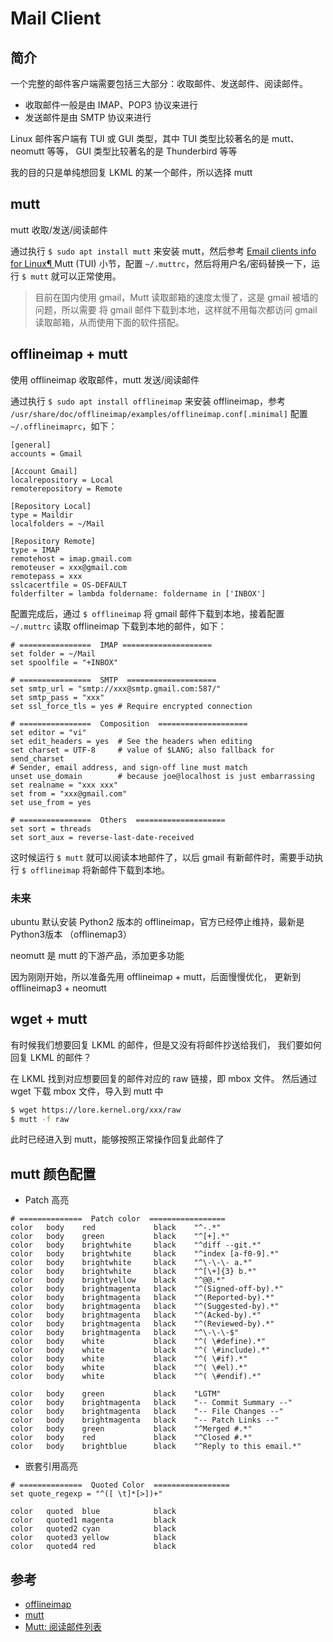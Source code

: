 # Mail Client

## 简介

一个完整的邮件客户端需要包括三大部分：收取邮件、发送邮件、阅读邮件。

* 收取邮件一般是由 IMAP、POP3 协议来进行
* 发送邮件是由 SMTP 协议来进行

Linux 邮件客户端有 TUI 或 GUI 类型，其中 TUI 类型比较著名的是 mutt、neomutt 等等，
GUI 类型比较著名的是 Thunderbird 等等

我的目的只是单纯想回复 LKML 的某一个邮件，所以选择 mutt

## mutt

mutt 收取/发送/阅读邮件

通过执行 `$ sudo apt install mutt` 来安装 mutt，然后参考
[Email clients info for Linux¶ ](https://www.kernel.org/doc/html/latest/process/email-clients.html)
Mutt (TUI) 小节，配置 `~/.muttrc`，然后将用户名/密码替换一下，运行 `$ mutt` 就可以正常使用。

> 目前在国内使用 gmail，Mutt 读取邮箱的速度太慢了，这是 gmail 被墙的问题，所以需要
将 gmail 邮件下载到本地，这样就不用每次都访问 gmail 读取邮箱，从而使用下面的软件搭配。

## offlineimap + mutt

使用 offlineimap 收取邮件，mutt 发送/阅读邮件

通过执行 `$ sudo apt install offlineimap` 来安装 offlineimap，参考
`/usr/share/doc/offlineimap/examples/offlineimap.conf[.minimal]` 配置
`~/.offlineimaprc`，如下：

```
[general]
accounts = Gmail

[Account Gmail]
localrepository = Local
remoterepository = Remote

[Repository Local]
type = Maildir
localfolders = ~/Mail

[Repository Remote]
type = IMAP
remotehost = imap.gmail.com
remoteuser = xxx@gmail.com
remotepass = xxx
sslcacertfile = OS-DEFAULT
folderfilter = lambda foldername: foldername in ['INBOX']
```

配置完成后，通过 `$ offlineimap` 将 gmail 邮件下载到本地，接着配置 `~/.muttrc` 读取
offlineimap 下载到本地的邮件，如下：

```
# ================  IMAP ====================
set folder = ~/Mail
set spoolfile = "+INBOX"

# ================  SMTP  ====================
set smtp_url = "smtp://xxx@smtp.gmail.com:587/"
set smtp_pass = "xxx"
set ssl_force_tls = yes # Require encrypted connection

# ================  Composition  ====================
set editor = "vi"
set edit_headers = yes  # See the headers when editing
set charset = UTF-8     # value of $LANG; also fallback for send_charset
# Sender, email address, and sign-off line must match
unset use_domain        # because joe@localhost is just embarrassing
set realname = "xxx xxx"
set from = "xxx@gmail.com"
set use_from = yes

# ================  Others  ====================
set sort = threads
set sort_aux = reverse-last-date-received
```

这时候运行 `$ mutt` 就可以阅读本地邮件了，以后 gmail 有新邮件时，需要手动执行
`$ offlineimap` 将新邮件下载到本地。

### 未来

ubuntu 默认安装 Python2 版本的 offlineimap，官方已经停止维持，最新是 Python3版本
（offlinemap3）

neomutt 是 mutt 的下游产品，添加更多功能

因为刚刚开始，所以准备先用 offlineimap + mutt，后面慢慢优化，
更新到 offlineimap3 + neomutt

## wget + mutt

有时候我们想要回复 LKML 的邮件，但是又没有将邮件抄送给我们，
我们要如何回复 LKML 的邮件？

在 LKML 找到对应想要回复的邮件对应的 raw 链接，即 mbox 文件。
然后通过 wget 下载 mbox 文件，导入到 mutt 中

```bash
$ wget https://lore.kernel.org/xxx/raw
$ mutt -f raw
```

此时已经进入到 mutt，能够按照正常操作回复此邮件了

## mutt 颜色配置

* Patch 高亮

```
# ==============  Patch color  =================
color   body    red             black    "^-.*"
color   body    green           black    "^[+].*"
color   body    brightwhite     black    "^diff --git.*"
color   body    brightwhite     black    "^index [a-f0-9].*"
color   body    brightwhite     black    "^\-\-\- a.*"
color   body    brightwhite     black    "^[\+]{3} b.*"
color   body    brightyellow    black    "^@@.*"
color   body    brightmagenta   black    "^(Signed-off-by).*"
color   body    brightmagenta   black    "^(Reported-by).*"
color   body    brightmagenta   black    "^(Suggested-by).*"
color   body    brightmagenta   black    "^(Acked-by).*"
color   body    brightmagenta   black    "^(Reviewed-by).*"
color   body    brightmagenta   black    "^\-\-\-$"
color   body    white           black    "^( \#define).*"
color   body    white           black    "^( \#include).*"
color   body    white           black    "^( \#if).*"
color   body    white           black    "^( \#el).*"
color   body    white           black    "^( \#endif).*"

color   body    green           black    "LGTM"
color   body    brightmagenta   black    "-- Commit Summary --"
color   body    brightmagenta   black    "-- File Changes --"
color   body    brightmagenta   black    "-- Patch Links --"
color   body    green           black    "^Merged #.*"
color   body    red             black    "^Closed #.*"
color   body    brightblue      black    "^Reply to this email.*"
```

* 嵌套引用高亮

```
# ==============  Quoted Color  =================
set quote_regexp = "^([ \t]*[>])+"

color   quoted  blue            black
color   quoted1 magenta         black
color   quoted2 cyan            black
color   quoted3 yellow          black
color   quoted4 red             black
```

## 参考

* [offlineimap](http://www.offlineimap.org/about/)
* [mutt](http://www.mutt.org/doc/manual/)
* [Mutt: 阅读邮件列表](https://fancyseeker.github.io/2015/08/19/mutt/)
